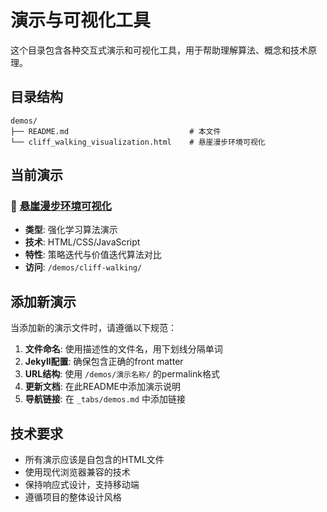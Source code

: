 # 演示与可视化工具

这个目录包含各种交互式演示和可视化工具，用于帮助理解算法、概念和技术原理。

## 目录结构

```
demos/
├── README.md                           # 本文件
└── cliff_walking_visualization.html    # 悬崖漫步环境可视化
```

## 当前演示

### 🎯 [悬崖漫步环境可视化](cliff_walking_visualization.html)
- **类型**: 强化学习算法演示
- **技术**: HTML/CSS/JavaScript
- **特性**: 策略迭代与价值迭代算法对比
- **访问**: `/demos/cliff-walking/`

## 添加新演示

当添加新的演示文件时，请遵循以下规范：

1. **文件命名**: 使用描述性的文件名，用下划线分隔单词
2. **Jekyll配置**: 确保包含正确的front matter
3. **URL结构**: 使用 `/demos/演示名称/` 的permalink格式
4. **更新文档**: 在此README中添加演示说明
5. **导航链接**: 在 `_tabs/demos.md` 中添加链接

## 技术要求

- 所有演示应该是自包含的HTML文件
- 使用现代浏览器兼容的技术
- 保持响应式设计，支持移动端
- 遵循项目的整体设计风格 